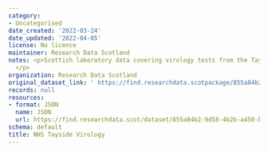 ```yaml
---
category:
- Uncategorised
date_created: '2022-03-24'
date_updated: '2022-04-05'
license: No licence
maintainer: Research Data Scotland
notes: <p>Scottish laboratory data covering virology tests from the Tayside regions.
  </p>
organization: Research Data Scotland
original_dataset_link: ' https://find.researchdata.scotpackage/855a84b2-9d58-4b2b-a450-b6c6d534e403'
records: null
resources:
- format: JSON
  name: JSON
  url: https://find.researchdata.scot/dataset/855a84b2-9d58-4b2b-a450-b6c6d534e403/resource/855a84b2-9d58-4b2b-a450-b6c6d534e403/download/datadictionary.json
schema: default
title: NHS Tayside Virology
---
```

